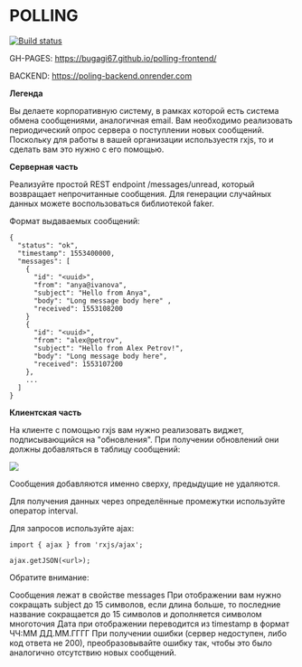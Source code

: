# POLLING

[![Build status](https://ci.appveyor.com/api/projects/status/7g2wvgi4x0324yjc?svg=true)](https://ci.appveyor.com/project/bugagi67/polling-frontend)

GH-PAGES: https://bugagi67.github.io/polling-frontend/

BACKEND: https://poling-backend.onrender.com

**Легенда**

Вы делаете корпоративную систему, в рамках которой есть система обмена сообщениями, аналогичная email. Вам необходимо реализовать периодический опрос сервера о поступлении новых сообщений. Поскольку для работы в вашей организации используестя rxjs, то и сделать вам это нужно с его помощью.

**Серверная часть**

Реализуйте простой REST endpoint /messages/unread, который возвращает непрочитанные сообщения. Для генерации случайных данных можете воспользоваться библиотекой faker.

Формат выдаваемых сообщений:
```
{
  "status": "ok",
  "timestamp": 1553400000,
  "messages": [
    {
      "id": "<uuid>",
      "from": "anya@ivanova",
      "subject": "Hello from Anya",
      "body": "Long message body here" ,
      "received": 1553108200
    }
    {
      "id": "<uuid>",
      "from": "alex@petrov",
      "subject": "Hello from Alex Petrov!",
      "body": "Long message body here",
      "received": 1553107200
    },
    ...
  ]
}
```
**Клиентская часть**

На клиенте с помощью rxjs вам нужно реализовать виджет, подписывающийся на "обновления". При получении обновлений они должны добавляться в таблицу сообщений:

![](https://github.com/netology-code/ahj-homeworks/raw/video/rxjs/pic/polling.png)

Сообщения добавляются именно сверху, предыдущие не удаляются.

Для получения данных через определённые промежутки используйте оператор interval.

Для запросов используйте ajax:
```
import { ajax } from 'rxjs/ajax';

ajax.getJSON(<url>);
```
Обратите внимание:

Сообщения лежат в свойстве messages
При отображении вам нужно сокращать subject до 15 символов, если длина больше, то последние название сокращается до 15 символов и дополняется символом многоточия
Дата при отображении переводится из timestamp в формат ЧЧ:ММ ДД.ММ.ГГГГ
При получении ошибки (сервер недоступен, либо код ответа не 200), преобразовывайте ошибку так, чтобы это было аналогично отсутствию новых сообщений.